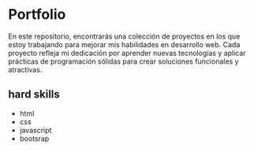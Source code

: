 <h1>Portfolio</h1>
<p>En este repositorio, encontrarás una colección de proyectos en los que estoy trabajando para mejorar mis habilidades en desarrollo web. Cada proyecto refleja mi dedicación por aprender nuevas tecnologías y aplicar prácticas de programación sólidas para crear soluciones funcionales y atractivas. </p>
<h2>hard skills</h2>
<ul>
  <li>html</li>
  <li>css</li>
  <li>javascript</li>
  <li>bootsrap</li>
</ul>
